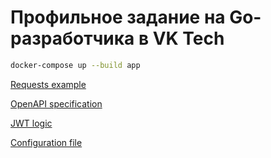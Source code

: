 # Профильное задание на Go-разработчика в VK Tech

```bash
docker-compose up --build app
```

[Requests example](https://github.com/ColdDirol/GoDeveloper-TestTask-VK/blob/main/requests.http)

[OpenAPI specification](https://github.com/ColdDirol/GoDeveloper-TestTask-VK/blob/main/specification.yaml)

[JWT logic](https://github.com/ColdDirol/GoDeveloper-TestTask-VK/blob/main/auth/jwt/jwt.go)

[Configuration file](https://github.com/ColdDirol/GoDeveloper-TestTask-VK/blob/main/config.json)
